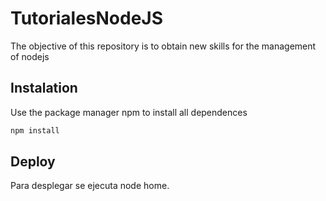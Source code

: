 # TutorialesNodeJS
The objective of this repository is to obtain new skills for the management of nodejs
## Instalation
Use the package manager npm to install all dependences
```bash
npm install

```
## Deploy
Para desplegar se ejecuta node home.
